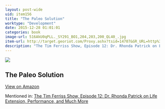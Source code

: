 ```yaml
---
layout: post-wide
uid: item156
title: "The Paleo Solution"
worktype: "Development"
date: 2015-12-28 01:01:01
categories: book
image-url: 516AkU0qPLL._SY291_BO1,204,203,200_QL40_.jpg
item-url: http://target.georiot.com/Proxy.ashx?tsid=14707&GR_URL=http%3A%2F%2Fwww.amazon.com%2FPaleo-Solution-Original-Human-Diet%2Fdp%2F0982565844%2F
description: "The Tim Ferriss Show, Episode 12: Dr. Rhonda Patrick on Life Extension, Performance, and Much More"
---
```

<a href="http://target.georiot.com/Proxy.ashx?tsid=14707&GR_URL=http%3A%2F%2Fwww.amazon.com%2FPaleo-Solution-Original-Human-Diet%2Fdp%2F0982565844%2F" target="blank"><img src="../../../../img/thumbs/516AkU0qPLL._SY291_BO1,204,203,200_QL40_.jpg" class="prod-img"></a>
<h2>The Paleo Solution</h2>
<p><a class="btn btn-primary" href="http://target.georiot.com/Proxy.ashx?tsid=14707&GR_URL=http%3A%2F%2Fwww.amazon.com%2FPaleo-Solution-Original-Human-Diet%2Fdp%2F0982565844%2F" target="blank">View on Amazon</a><p>
<p>Mentioned in: <a href="http://fourhourworkweek.com/2014/06/10/the-tim-ferriss-show-rhonda-patrick-life-extension/" target="blank">The Tim Ferriss Show, Episode 12: Dr. Rhonda Patrick on Life Extension, Performance, and Much More</a></p>
